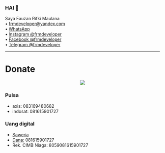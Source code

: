 ### HAI 👋
Saya Fauzan Rifki Maulana<br>
• frmdeveloper@yandex.com<br>
• [WhatsApp](https://wa.me/6281615901727)<br>
• [Instagram @frmdeveloper](https://instagram.com/frmdeveloper)<br>
• [Facebook @frmdeveloper](https://fb.com/frmdeveloper)<br>
• [Telegram @frmdeveloper](https://t.me/frmdeveloper)
___
# Donate
<p align="center" width=100%><img src="https://svgur.com/i/Vtt.svg"></p>

### Pulsa
- axis:  083169480682
- indosat:  081615901727

### Uang digital
- [Saweria](https://saweria.co/frmdeveloper)
- [Dana:](https://link.dana.id/qr/3jstu95e) 081615901727
- Rek. CIMB Niaga: 8059081615901727
